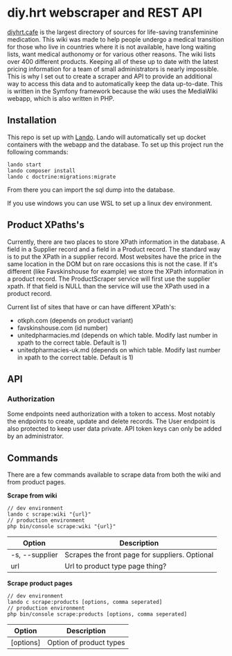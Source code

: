 # diy.hrt webscraper and REST API

[diyhrt.cafe](https://diyhrt.cafe/index.php/Main_Page) is the largest directory of sources for life-saving transfeminine
medication. This wiki was made to help people undergo a medical transition for those who live in countries where it is
not available, have long waiting lists, want medical authonomy or for various other reasons. The wiki lists over 400
different products. Keeping all of these up to date with the latest pricing information for a team of small
administrators is nearly impossible. This is why I set out to create a scraper and API to provide an additional way to
access this data and to automatically keep the data up-to-date. This is written in the Symfony framework because the
wiki uses the MediaWiki webapp, which is also written in PHP.

## Installation

This repo is set up with [Lando](https://lando.dev/). Lando will automatically set up docket containers with the webapp
and the database. To set up this project run the following commands:

```
lando start
lando composer install
lando c doctrine:migrations:migrate
```

From there you can import the sql dump into the database.

If you use windows you can use WSL to set up a linux dev environment.

## Product XPaths's

Currently, there are two places to store XPath information in the database. A field in a Supplier record and a field in
a Product record. The standard way is to put the XPath in a supplier record. Most websites have the price in the same
location in the DOM but on rare occasions this is not the case. If it's different (like Favskinshouse for example) we
store the XPath information in a product record. The ProductScraper service will first use the supplier xpath. If that
field is NULL than the service will use the XPath used in a product record.

Current list of sites that have or can have different XPath's:
* otkph.com (depends on product variant)
* favskinshouse.com (id number)
* unitedpharmacies.md (depends on which table. Modify last number in xpath to the correct table. Default is 1)
* unitedpharmacies-uk.md (depends on which table. Modify last number in xpath to the correct table. Default is 1)

## API

### Authorization

Some endpoints need authorization with a token to access. Most notably the endpoints to create, update and delete
records. The User endpoint is also protected to keep user data private. API token keys can only be added by an
administrator.

## Commands

There are a few commands available to scrape data from both the wiki and from product pages.

**Scrape from wiki**

```
// dev environment
lando c scrape:wiki "{url}"
// production environment
php bin/console scrape:wiki "{url}"
```

| Option         | Description                                    |
|----------------|------------------------------------------------|
| -s, --supplier | Scrapes the front page for suppliers. Optional |
| url            | Url to product type page thing?                |

**Scrape product pages**

```
// dev environment
lando c scrape:products [options, comma seperated]
// production environment
php bin/console scrape:products [options, comma seperated]
```

| Option    | Description             |
|-----------|-------------------------|
| [options] | Option of product types |